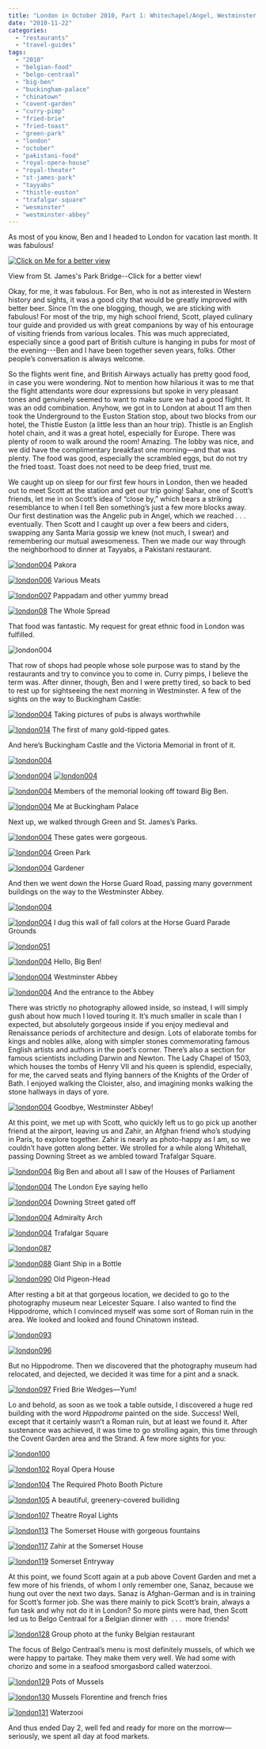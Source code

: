```yaml
---
title: "London in October 2010, Part 1: Whitechapel/Angel, Westminster, Covent Garden"
date: "2010-11-22"
categories:
  - "restaurants"
  - "travel-guides"
tags:
  - "2010"
  - "belgian-food"
  - "belgo-centraal"
  - "big-ben"
  - "buckingham-palace"
  - "chinatown"
  - "covent-garden"
  - "curry-pimp"
  - "fried-brie"
  - "fried-toast"
  - "green-park"
  - "london"
  - "october"
  - "pakistani-food"
  - "royal-opera-house"
  - "royal-theater"
  - "st-james-park"
  - "tayyabs"
  - "thistle-euston"
  - "trafalgar-square"
  - "wesminster"
  - "westminster-abbey"
---
```


As most of you know, Ben and I headed to London for vacation last month. It was fabulous!




<div class="caption">

[![Click on Me for a better view](http://s3.amazonaws.com/thegourmez-wpmedia/2010/11/london039a.jpg)](https://thegourmez-wpmedia.s3.amazonaws.com/2024/07/london039a.jpg)

View from St. James's Park Bridge--Click for a better view!</div>


Okay, for me, it was fabulous. For Ben, who is not as interested in Western history and sights, it was a good city that would be greatly improved with better beer. Since I’m the one blogging, though, we are sticking with fabulous! For most of the trip, my high school friend, Scott, played culinary tour guide and provided us with great companions by way of his entourage of visiting friends from various locales. This was much appreciated, especially since a good part of British culture is hanging in pubs for most of the evening---Ben and I have been together seven years, folks. Other people’s conversation is always welcome.

So the flights went fine, and British Airways actually has pretty good food, in case you were wondering. Not to mention how hilarious it was to me that the flight attendants wore dour expressions but spoke in very pleasant tones and genuinely seemed to want to make sure we had a good flight. It was an odd combination. Anyhow, we got in to London at about 11 am then took the Underground to the Euston Station stop, about two blocks from our hotel, the Thistle Euston (a little less than an hour trip). Thistle is an English hotel chain, and it was a great hotel, especially for Europe. There was plenty of room to walk around the room! Amazing. The lobby was nice, and we did have the complimentary breakfast one morning—and that was plenty. The food was good, especially the scrambled eggs, but do not try the fried toast. Toast does not need to be deep fried, trust me.

We caught up on sleep for our first few hours in London, then we headed out to meet Scott at the station and get our trip going! Sahar, one of Scott’s friends, let me in on Scott’s idea of “close by,” which bears a striking resemblance to when I tell Ben something’s just a few more blocks away. Our first destination was the Angelic pub in Angel, which we reached . . . eventually. Then Scott and I caught up over a few beers and ciders, swapping any Santa Maria gossip we knew (not much, I swear) and remembering our mutual awesomeness. Then we made our way through the neighborhood to dinner at Tayyabs, a Pakistani restaurant.




<div class="caption">

[![](http://s3.amazonaws.com/thegourmez-wpmedia/2010/11/london004.jpg "london004")](http://s3.amazonaws.com/thegourmez-wpmedia/2010/11/london004.jpg)
Pakora</div>





<div class="caption">

[![](http://s3.amazonaws.com/thegourmez-wpmedia/2010/11/london006.jpg "london006")](http://s3.amazonaws.com/thegourmez-wpmedia/2010/11/london006.jpg)
Various Meats</div>





<div class="caption">

[![](http://s3.amazonaws.com/thegourmez-wpmedia/2010/11/london007.jpg "london007")](http://s3.amazonaws.com/thegourmez-wpmedia/2010/11/london007.jpg)
Pappadam and other yummy bread</div>





<div class="caption">

[![](http://s3.amazonaws.com/thegourmez-wpmedia/2010/11/london008.jpg "london08")](http://s3.amazonaws.com/thegourmez-wpmedia/2010/11/london008.jpg)
The Whole Spread</div>


That food was fantastic. My request for great ethnic food in London was fulfilled.

![](http://s3.amazonaws.com/thegourmez-wpmedia/2010/11/london010.jpg "london004")

That row of shops had people whose sole purpose was to stand by the restaurants and try to convince you to come in. Curry pimps, I believe the term was. After dinner, though, Ben and I were pretty tired, so back to bed to rest up for sightseeing the next morning in Westminster. A few of the sights on the way to Buckingham Castle:




<div class="caption">

[![](http://s3.amazonaws.com/thegourmez-wpmedia/2010/11/london013.jpg "london004")](http://s3.amazonaws.com/thegourmez-wpmedia/2010/11/london013.jpg)
Taking pictures of pubs is always worthwhile</div>





<div class="caption">

[![](http://s3.amazonaws.com/thegourmez-wpmedia/2010/11/london014.jpg "london014")](http://s3.amazonaws.com/thegourmez-wpmedia/2010/11/london014.jpg)
The first of many gold-tipped gates.</div>


And here’s Buckingham Castle and the Victoria Memorial in front of it.

[![](http://s3.amazonaws.com/thegourmez-wpmedia/2010/11/london019.jpg "london004")](http://s3.amazonaws.com/thegourmez-wpmedia/2010/11/london019.jpg)

[![](http://s3.amazonaws.com/thegourmez-wpmedia/2010/11/london021.jpg "london004")](http://s3.amazonaws.com/thegourmez-wpmedia/2010/11/london021.jpg) [![](http://s3.amazonaws.com/thegourmez-wpmedia/2010/11/london023.jpg "london004")](http://s3.amazonaws.com/thegourmez-wpmedia/2010/11/london023.jpg)




<div class="caption">

[![](http://s3.amazonaws.com/thegourmez-wpmedia/2010/11/london027.jpg "london004")](http://s3.amazonaws.com/thegourmez-wpmedia/2010/11/london027.jpg)
Members of the memorial looking off toward Big Ben.</div>





<div class="caption">

[![](http://s3.amazonaws.com/thegourmez-wpmedia/2010/11/london028.jpg "london004")](http://s3.amazonaws.com/thegourmez-wpmedia/2010/11/london028.jpg)
Me at Buckingham Palace</div>


Next up, we walked through Green and St. James’s Parks.




<div class="caption">

[![](http://s3.amazonaws.com/thegourmez-wpmedia/2010/11/london029.jpg "london004")](http://s3.amazonaws.com/thegourmez-wpmedia/2010/11/london029.jpg)
These gates were gorgeous.</div>





<div class="caption">

[![](http://s3.amazonaws.com/thegourmez-wpmedia/2010/11/london030.jpg "london004")](http://s3.amazonaws.com/thegourmez-wpmedia/2010/11/london030.jpg)
Green Park</div>





<div class="caption">

[![](http://s3.amazonaws.com/thegourmez-wpmedia/2010/11/london047.jpg "london004")](http://s3.amazonaws.com/thegourmez-wpmedia/2010/11/london0047.jpg)
Gardener</div>


And then we went down the Horse Guard Road, passing many government buildings on the way to the Westminster Abbey.

[![](http://s3.amazonaws.com/thegourmez-wpmedia/2010/11/london048.jpg "london004")](http://s3.amazonaws.com/thegourmez-wpmedia/2010/11/london048.jpg)




<div class="caption">

[![](http://s3.amazonaws.com/thegourmez-wpmedia/2010/11/london049.jpg "london004")](http://s3.amazonaws.com/thegourmez-wpmedia/2010/11/london049.jpg)
I dug this wall of fall colors at the Horse Guard Parade Grounds</div>


[![](http://s3.amazonaws.com/thegourmez-wpmedia/2010/11/london051.jpg "london051")](http://s3.amazonaws.com/thegourmez-wpmedia/2010/11/london051.jpg)




<div class="caption">

[![](http://s3.amazonaws.com/thegourmez-wpmedia/2010/11/london052.jpg "london004")](http://s3.amazonaws.com/thegourmez-wpmedia/2010/11/london052.jpg)
Hello, Big Ben!</div>





<div class="caption">

[![](http://s3.amazonaws.com/thegourmez-wpmedia/2010/11/london059.jpg "london004")](http://s3.amazonaws.com/thegourmez-wpmedia/2010/11/london059.jpg)
Westminster Abbey</div>





<div class="caption">

[![](http://s3.amazonaws.com/thegourmez-wpmedia/2010/11/london060.jpg "london004")](http://s3.amazonaws.com/thegourmez-wpmedia/2010/11/london060.jpg)
And the entrance to the Abbey</div>


There was strictly no photography allowed inside, so instead, I will simply gush about how much I loved touring it. It’s much smaller in scale than I expected, but absolutely gorgeous inside if you enjoy medieval and Renaissance periods of architecture and design. Lots of elaborate tombs for kings and nobles alike, along with simpler stones commemorating famous English artists and authors in the poet’s corner. There’s also a section for famous scientists including Darwin and Newton. The Lady Chapel of 1503, which houses the tombs of Henry VII and his queen is splendid, especially, for me, the carved seats and flying banners of the Knights of the Order of Bath. I enjoyed walking the Cloister, also, and imagining monks walking the stone hallways in days of yore.




<div class="caption">

[![](http://s3.amazonaws.com/thegourmez-wpmedia/2010/11/london067.jpg "london004")](http://s3.amazonaws.com/thegourmez-wpmedia/2010/11/london067.jpg)
Goodbye, Westminster Abbey!</div>


At this point, we met up with Scott, who quickly left us to go pick up another friend at the airport, leaving us and Zahir, an Afghan friend who’s studying in Paris, to explore together. Zahir is nearly as photo-happy as I am, so we couldn’t have gotten along better. We strolled for a while along Whitehall, passing Downing Street as we ambled toward Trafalgar Square.




<div class="caption">

[![](http://s3.amazonaws.com/thegourmez-wpmedia/2010/11/london070.jpg "london004")](http://s3.amazonaws.com/thegourmez-wpmedia/2010/11/london070.jpg)
Big Ben and about all I saw of the Houses of Parliament</div>





<div class="caption">

[![](http://s3.amazonaws.com/thegourmez-wpmedia/2010/11/london073.jpg "london004")](http://s3.amazonaws.com/thegourmez-wpmedia/2010/11/london073.jpg)
The London Eye saying hello</div>





<div class="caption">

[![](http://s3.amazonaws.com/thegourmez-wpmedia/2010/11/london074.jpg "london004")](http://s3.amazonaws.com/thegourmez-wpmedia/2010/11/london074.jpg)
Downing Street gated off</div>





<div class="caption">

[![](http://s3.amazonaws.com/thegourmez-wpmedia/2010/11/london080.jpg "london004")](http://s3.amazonaws.com/thegourmez-wpmedia/2010/11/london080.jpg)
Admiralty Arch</div>





<div class="caption">

[![](http://s3.amazonaws.com/thegourmez-wpmedia/2010/11/london084.jpg "london004")](http://s3.amazonaws.com/thegourmez-wpmedia/2010/11/london084.jpg)
Trafalgar Square</div>


[![](http://s3.amazonaws.com/thegourmez-wpmedia/2010/11/london087.jpg "london087")](http://s3.amazonaws.com/thegourmez-wpmedia/2010/11/london087.jpg)




<div class="caption">

[![](http://s3.amazonaws.com/thegourmez-wpmedia/2010/11/london088.jpg "london088")](http://s3.amazonaws.com/thegourmez-wpmedia/2010/11/london088.jpg)
Giant Ship in a Bottle</div>





<div class="caption">

[![](http://s3.amazonaws.com/thegourmez-wpmedia/2010/11/london090.jpg "london090")](http://s3.amazonaws.com/thegourmez-wpmedia/2010/11/london090.jpg)
Old Pigeon-Head</div>


After resting a bit at that gorgeous location, we decided to go to the photography museum near Leicester Square. I also wanted to find the Hippodrome, which I convinced myself was some sort of Roman ruin in the area. We looked and looked and found Chinatown instead.

[![](http://s3.amazonaws.com/thegourmez-wpmedia/2010/11/london093.jpg "london093")](http://s3.amazonaws.com/thegourmez-wpmedia/2010/11/london093.jpg)

[![](http://s3.amazonaws.com/thegourmez-wpmedia/2010/11/london096.jpg "london096")](http://s3.amazonaws.com/thegourmez-wpmedia/2010/11/london096.jpg)

But no Hippodrome. Then we discovered that the photography museum had relocated, and dejected, we decided it was time for a pint and a snack.




<div class="caption">

[![](http://s3.amazonaws.com/thegourmez-wpmedia/2010/11/london097.jpg "london097")](http://s3.amazonaws.com/thegourmez-wpmedia/2010/11/london097.jpg)
Fried Brie Wedges—Yum!</div>


Lo and behold, as soon as we took a table outside, I discovered a huge red building with the word _Hippodrome_ painted on the side. Success! Well, except that it certainly wasn’t a Roman ruin, but at least we found it. After sustenance was achieved, it was time to go strolling again, this time through the Covent Garden area and the Strand. A few more sights for you:

[![](http://s3.amazonaws.com/thegourmez-wpmedia/2010/11/london100.jpg "london100")](http://s3.amazonaws.com/thegourmez-wpmedia/2010/11/london100.jpg)




<div class="caption">

[![](http://s3.amazonaws.com/thegourmez-wpmedia/2010/11/london102.jpg "london102")](http://s3.amazonaws.com/thegourmez-wpmedia/2010/11/london102.jpg)
Royal Opera House</div>





<div class="caption">

[![](http://s3.amazonaws.com/thegourmez-wpmedia/2010/11/london104.jpg "london104")](http://s3.amazonaws.com/thegourmez-wpmedia/2010/11/london104.jpg)
The Required Photo Booth Picture</div>





<div class="caption">

[![](http://s3.amazonaws.com/thegourmez-wpmedia/2010/11/london105.jpg "london105")](http://s3.amazonaws.com/thegourmez-wpmedia/2010/11/london105.jpg)
A beautiful, greenery-covered builiding</div>





<div class="caption">

[![](http://s3.amazonaws.com/thegourmez-wpmedia/2010/11/london107.jpg "london107")](http://s3.amazonaws.com/thegourmez-wpmedia/2010/11/london107.jpg)
Theatre Royal Lights</div>





<div class="caption">

[![](http://s3.amazonaws.com/thegourmez-wpmedia/2010/11/london113.jpg "london113")](http://s3.amazonaws.com/thegourmez-wpmedia/2010/11/london113.jpg)
The Somerset House with gorgeous fountains</div>





<div class="caption">

[![](http://s3.amazonaws.com/thegourmez-wpmedia/2010/11/london117.jpg "london117")](http://s3.amazonaws.com/thegourmez-wpmedia/2010/11/london117.jpg)
Zahir at the Somerset House</div>





<div class="caption">

[![](http://s3.amazonaws.com/thegourmez-wpmedia/2010/11/london119.jpg "london119")](http://s3.amazonaws.com/thegourmez-wpmedia/2010/11/london119.jpg)
Somerset Entryway</div>


At this point, we found Scott again at a pub above Covent Garden and met a few more of his friends, of whom I only remember one, Sanaz, because we hung out over the next two days. Sanaz is Afghan-German and is in training for Scott’s former job. She was there mainly to pick Scott’s brain, always a fun task and why not do it in London? So more pints were had, then Scott led us to Belgo Centraal for a Belgian dinner with  . . .  more friends!




<div class="caption">

[![](http://s3.amazonaws.com/thegourmez-wpmedia/2010/11/london128.jpg "london128")](http://s3.amazonaws.com/thegourmez-wpmedia/2010/11/london128.jpg)
Group photo at the funky Belgian restaurant</div>


The focus of Belgo Centraal’s menu is most definitely mussels, of which we were happy to partake. They make them very well. We had some with chorizo and some in a seafood smorgasbord called waterzooi.




<div class="caption">

[![](http://s3.amazonaws.com/thegourmez-wpmedia/2010/11/london129.jpg "london129")](http://s3.amazonaws.com/thegourmez-wpmedia/2010/11/london129.jpg)
Pots of Mussels</div>





<div class="caption">

[![](http://s3.amazonaws.com/thegourmez-wpmedia/2010/11/london130.jpg "london130")](http://s3.amazonaws.com/thegourmez-wpmedia/2010/11/london130.jpg)
Mussels Florentine and french fries</div>





<div class="caption">

[![](http://s3.amazonaws.com/thegourmez-wpmedia/2010/11/london131.jpg "london131")](http://s3.amazonaws.com/thegourmez-wpmedia/2010/11/london131.jpg)
Waterzooi</div>


And thus ended Day 2, well fed and ready for more on the morrow—seriously, we spent all day at food markets.
